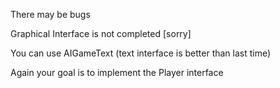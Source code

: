  
There may be bugs

Graphical Interface is not completed [sorry]

You can use AIGameText  (text interface is better than last time)

Again your goal is to implement the Player interface
